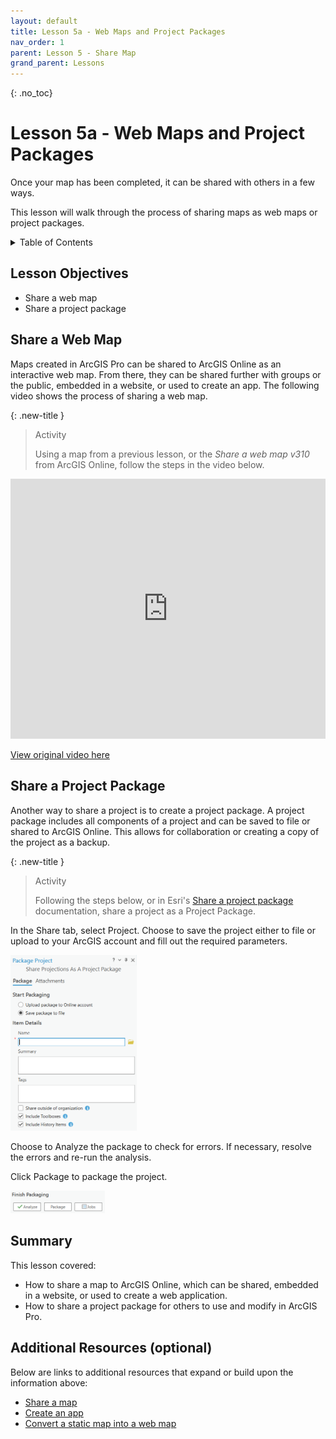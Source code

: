 ```yaml
---
layout: default
title: Lesson 5a - Web Maps and Project Packages
nav_order: 1
parent: Lesson 5 - Share Map
grand_parent: Lessons
---
```


{: .no_toc}  
# Lesson 5a - Web Maps and Project Packages
Once your map has been completed, it can be shared with others in a few ways.

This lesson will walk through the process of sharing maps as web maps or project packages.

<details markdown="block" class="toc">
  <summary>
    Table of Contents
  </summary>
  {: .text-delta }
- TOC
{:toc}
</details>

## Lesson Objectives
- Share a web map
- Share a project package

## Share a Web Map
Maps created in ArcGIS Pro can be shared to ArcGIS Online as an interactive web map. From there, they can be shared further with groups or the public, embedded in a website, or used to create an app. The following video shows the process of sharing a web map.

{: .new-title }
> Activity
> 
> Using a map from a previous lesson, or the *Share a web map v310* from ArcGIS Online, follow the steps in the video below.

<iframe width="100%" height="416" allowfullscreen frameborder=0 src="https://www.youtube.com/embed/RUHOf6P6Bl0?si=WOf79q9PNAVHqCZo" title="Share a web map in ArcGIS Pro"></iframe>

[View original video here](https://youtu.be/RUHOf6P6Bl0)

## Share a Project Package
Another way to share a project is to create a project package. A project package includes all components of a project and can be saved to file or shared to ArcGIS Online. This allows for collaboration or creating a copy of the project as a backup.

{: .new-title }
> Activity
> 
> Following the steps below, or in Esri's [Share a project package](https://pro.arcgis.com/en/pro-app/3.1/help/sharing/overview/project-package.htm) documentation, share a project as a Project Package.

In the Share tab, select Project. Choose to save the project either to file or upload to your ArcGIS account and fill out the required parameters.

<img src="img/Project_Package.PNG" alt="Package Project tool" width="40%">

Choose to Analyze the package to check for errors. If necessary, resolve the errors and re-run the analysis.

Click Package to package the project.

<img src="img/Project_Package_Analyze.PNG" alt="Analyze and package project" width="30%">

## Summary
This lesson covered:

- How to share a map to ArcGIS Online, which can be shared, embedded in a website, or used to create a web application.
- How to share a project package for others to use and modify in ArcGIS Pro. 

## Additional Resources (optional)
Below are links to additional resources that expand or build upon the information above:

- [Share a map](https://learn.arcgis.com/en/projects/share-a-map/)
- [Create an app](https://learn.arcgis.com/en/projects/create-an-app/)
- [Convert a static map into a web map](https://learn.arcgis.com/en/projects/convert-a-static-map-into-a-web-app/)
